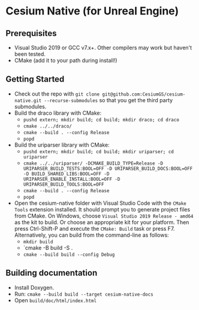 # Cesium Native (for Unreal Engine)

## Prerequisites

* Visual Studio 2019 or GCC v7.x+. Other compilers may work but haven't been tested.
* CMake (add it to your path during install!)

## Getting Started

* Check out the repo with `git clone git@github.com:CesiumGS/cesium-native.git --recurse-submodules` so that you get the third party submodules.
* Build the draco library with CMake:
  * `pushd extern; mkdir build; cd build; mkdir draco; cd draco`
  * `cmake ../../draco/`
  * `cmake --build . --config Release`
  * `popd`
* Build the uriparser library with CMake:
  * `pushd extern; mkdir build; cd build; mkdir uriparser; cd uriparser`
  * `cmake ../../uriparser/ -DCMAKE_BUILD_TYPE=Release -D URIPARSER_BUILD_TESTS:BOOL=OFF -D URIPARSER_BUILD_DOCS:BOOL=OFF -D BUILD_SHARED_LIBS:BOOL=OFF -D URIPARSER_ENABLE_INSTALL:BOOL=OFF -D URIPARSER_BUILD_TOOLS:BOOL=OFF`
  * `cmake --build . --config Release`
  * `popd`
* Open the cesium-native folder with Visual Studio Code with the `CMake Tools` extension installed. It should prompt you to generate project files from CMake. On Windows, choose `Visual Studio 2019 Release - amd64` as the kit to build. Or choose an appropriate kit for your platform. Then press Ctrl-Shift-P and execute the `CMake: Build` task or press F7. Alternatively, you can build from the command-line as follows:
  * `mkdir build`
  * `cmake -B build -S .
  * `cmake --build build --config Debug`

## Building documentation

* Install Doxygen.
* Run: `cmake --build build --target cesium-native-docs`
* Open `build/doc/html/index.html`
